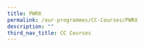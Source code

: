 ```yaml
---
title: PWRX
permalink: /our-programmes/CC-Courses/PWRX
description: ""
third_nav_title: CC Courses
---
```

